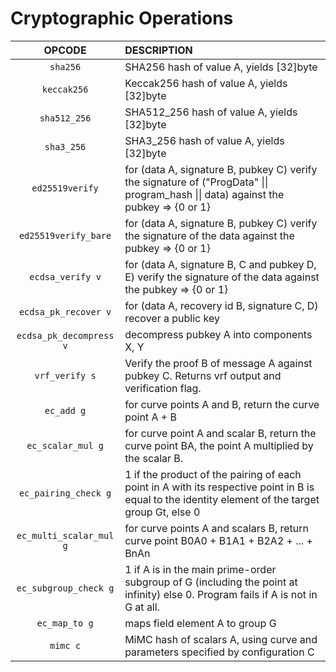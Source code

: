 # Cryptographic Operations

|         OPCODE          | DESCRIPTION                                                                                                                                       |
|:-----------------------:|:--------------------------------------------------------------------------------------------------------------------------------------------------|
|        `sha256`         | SHA256 hash of value A, yields [32]byte                                                                                                           |
|       `keccak256`       | Keccak256 hash of value A, yields [32]byte                                                                                                        |
|      `sha512_256`       | SHA512_256 hash of value A, yields [32]byte                                                                                                       |
|       `sha3_256`        | SHA3_256 hash of value A, yields [32]byte                                                                                                         |
|     `ed25519verify`     | for (data A, signature B, pubkey C) verify the signature of ("ProgData" \|\| program_hash \|\| data) against the pubkey => {0 or 1}               |
|  `ed25519verify_bare`   | for (data A, signature B, pubkey C) verify the signature of the data against the pubkey => {0 or 1}                                               |
|    `ecdsa_verify v`     | for (data A, signature B, C and pubkey D, E) verify the signature of the data against the pubkey => {0 or 1}                                      |
|  `ecdsa_pk_recover v`   | for (data A, recovery id B, signature C, D) recover a public key                                                                                  |
| `ecdsa_pk_decompress v` | decompress pubkey A into components X, Y                                                                                                          |
|     `vrf_verify s`      | Verify the proof B of message A against pubkey C. Returns vrf output and verification flag.                                                       |
|       `ec_add g`        | for curve points A and B, return the curve point A + B                                                                                            |
|    `ec_scalar_mul g`    | for curve point A and scalar B, return the curve point BA, the point A multiplied by the scalar B.                                                |
|  `ec_pairing_check g`   | 1 if the product of the pairing of each point in A with its respective point in B is equal to the identity element of the target group Gt, else 0 |
| `ec_multi_scalar_mul g` | for curve points A and scalars B, return curve point B0A0 + B1A1 + B2A2 + ... + BnAn                                                              |
|  `ec_subgroup_check g`  | 1 if A is in the main prime-order subgroup of G (including the point at infinity) else 0. Program fails if A is not in G at all.                  |
|      `ec_map_to g`      | maps field element A to group G                                                                                                                   |
|        `mimc c`         | MiMC hash of scalars A, using curve and parameters specified by configuration C                                                                   |
